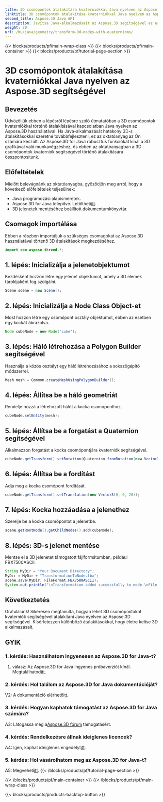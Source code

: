 ```yaml
---
title: 3D csomópontok átalakítása kvaterniókkal Java nyelven az Aspose.3D segítségével
linktitle: 3D csomópontok átalakítása kvaterniókkal Java nyelven az Aspose.3D segítségével
second_title: Aspose.3D Java API
description: Javítsa Java-alkalmazásait az Aspose.3D segítségével az erőteljes 3D-s átalakítások érdekében. Ebben a lépésenkénti útmutatóban tanulja meg a csomópontok kvaterniók használatával történő átalakítását.
weight: 20
url: /hu/java/geometry/transform-3d-nodes-with-quaternions/
---
```


{{< blocks/products/pf/main-wrap-class >}}
{{< blocks/products/pf/main-container >}}
{{< blocks/products/pf/tutorial-page-section >}}

# 3D csomópontok átalakítása kvaterniókkal Java nyelven az Aspose.3D segítségével

## Bevezetés

Üdvözöljük ebben a lépésről lépésre szóló útmutatóban a 3D csomópontok kvaterniókkal történő átalakításával kapcsolatban Java nyelven az Aspose.3D használatával. Ha Java-alkalmazását hatékony 3D-s átalakításokkal szeretné továbbfejleszteni, ez az oktatóanyag az Ön számára készült. Az Aspose.3D for Java robusztus funkciókat kínál a 3D grafikával való munkavégzéshez, és ebben az oktatóanyagban a 3D csomópontok kvaterniók segítségével történő átalakítására összpontosítunk.

## Előfeltételek

Mielőtt belevágnánk az oktatóanyagba, győződjön meg arról, hogy a következő előfeltételek teljesülnek:

- Java programozási alapismeretek.
- Aspose.3D for Java telepítve. Letöltheti[itt](https://releases.aspose.com/3d/java/).
- 3D jelenetek mentéséhez beállított dokumentumkönyvtár.

## Csomagok importálása

Ebben a részben importáljuk a szükséges csomagokat az Aspose.3D használatával történő 3D átalakítások megkezdéséhez.

```java
import com.aspose.threed.*;
```

## 1. lépés: Inicializálja a jelenetobjektumot

Kezdésként hozzon létre egy jelenet objektumot, amely a 3D elemek tárolójaként fog szolgálni.

```java
Scene scene = new Scene();
```

## 2. lépés: Inicializálja a Node Class Object-et

Most hozzon létre egy csomópont osztály objektumot, ebben az esetben egy kockát ábrázolva.

```java
Node cubeNode = new Node("cube");
```

## 3. lépés: Háló létrehozása a Polygon Builder segítségével

Használja a közös osztályt egy háló létrehozásához a sokszögépítő módszerrel.

```java
Mesh mesh = Common.createMeshUsingPolygonBuilder();
```

## 4. lépés: Állítsa be a háló geometriát

Rendelje hozzá a létrehozott hálót a kocka csomóponthoz.

```java
cubeNode.setEntity(mesh);
```

## 5. lépés: Állítsa be a forgatást a Quaternion segítségével

Alkalmazzon forgatást a kocka csomópontjára kvaterniók segítségével.

```java
cubeNode.getTransform().setRotation(Quaternion.fromRotation(new Vector3(0, 1, 0), new Vector3(0.3, 0.5, 0.1)));
```

## 6. lépés: Állítsa be a fordítást

Adja meg a kocka csomópont fordítását.

```java
cubeNode.getTransform().setTranslation(new Vector3(0, 0, 20));
```

## 7. lépés: Kocka hozzáadása a jelenethez

Szerelje be a kocka csomópontot a jelenetbe.

```java
scene.getRootNode().getChildNodes().add(cubeNode);
```

## 8. lépés: 3D-s jelenet mentése

Mentse el a 3D jelenetet támogatott fájlformátumban, például FBX7500ASCII.

```java
String MyDir = "Your Document Directory";
MyDir = MyDir + "TransformationToNode.fbx";
scene.save(MyDir, FileFormat.FBX7500ASCII);
System.out.println("\nTransformation added successfully to node.\nFile saved at " + MyDir);
```

## Következtetés

Gratulálunk! Sikeresen megtanulta, hogyan lehet 3D csomópontokat kvaterniók segítségével átalakítani Java nyelven az Aspose.3D segítségével. Kísérletezzen különböző átalakításokkal, hogy életre keltse 3D alkalmazásait.

## GYIK

### 1. kérdés: Használhatom ingyenesen az Aspose.3D for Java-t?

1. válasz: Az Aspose.3D for Java ingyenes próbaverziót kínál. Megtalálhatod[itt](https://releases.aspose.com/).

### 2. kérdés: Hol találom az Aspose.3D for Java dokumentációját?

 V2: A dokumentáció elérhető[itt](https://reference.aspose.com/3d/java/).

### 3. kérdés: Hogyan kaphatok támogatást az Aspose.3D for Java számára?

 A3: Látogassa meg a[Aspose.3D fórum](https://forum.aspose.com/c/3d/18) támogatásért.

### 4. kérdés: Rendelkezésre állnak ideiglenes licencek?

 A4: Igen, kaphat ideiglenes engedélyt[itt](https://purchase.aspose.com/temporary-license/).

### 5. kérdés: Hol vásárolhatom meg az Aspose.3D for Java-t?

 A5: Megveheti[itt](https://purchase.aspose.com/buy).
{{< /blocks/products/pf/tutorial-page-section >}}

{{< /blocks/products/pf/main-container >}}
{{< /blocks/products/pf/main-wrap-class >}}

{{< blocks/products/products-backtop-button >}}

